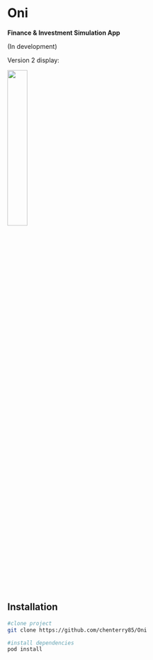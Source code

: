 # Oni
**Finance & Investment Simulation App**

(In development)

Version 2 display:

<img src="https://user-images.githubusercontent.com/60279271/88677899-70368000-d120-11ea-949a-c2782954f72c.png" width="30%" />



## Installation
```bash
#clone project
git clone https://github.com/chenterry85/Oni

#install dependencies
pod install
```
